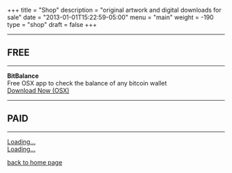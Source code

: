 +++
title = "Shop"
description = "original artwork and digital downloads for sale"
date = "2013-01-01T15:22:59-05:00"
menu = "main"
weight = -190
type = "shop"
draft = false
+++

----
## FREE
----
<div class="row">
  <div class="col-md-2"><b>BitBalance</b></div>
  <div class="col-md-6">Free OSX app to check the balance of any bitcoin wallet</div>
  <div class="col-md-4"><a href="#" class="paddle_button" data-product="506909">Download Now (OSX)</a></div>
</div>

----
## PAID
----

<script src="https://gumroad.com/js/gumroad-embed.js"></script>
<div class="gumroad-product-embed" data-gumroad-product-id="rnGfX"><a href="https://gumroad.com/l/rnGfX">Loading...</a></div>
<script src="https://gumroad.com/js/gumroad-embed.js"></script>
<div class="gumroad-product-embed" data-gumroad-product-id="normail"><a href="https://gumroad.com/l/normail">Loading...</a></div>

<a href="https://www.jamescampbell.us/">back to home page</a>
